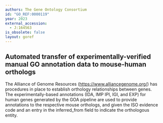 ```yaml
---
authors: The Gene Ontology Consortium
id: "GO_REF:0000119"
year: 2023
external_accession:
  - J:164563
is_obsolete: false
layout: goref
---
```


##  Automated transfer of experimentally-verified manual GO annotation data to mouse-human orthologs

The Alliance of Genome Resources (https://www.alliancegenome.org/) has procedures in place to establish orthology relationships
between genes. The experimentally-based annotations (IDA, IMP IPI, IGI, and EXP) for human genes  generated by the GOA pipeline are used to provide annotations to the respective mouse orthologs, and given the ISO evidence code and an entry in the inferred_from field to indicate the orthologous entity.

